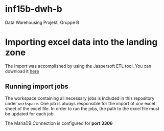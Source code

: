 # inf15b-dwh-b
Data Warehousing Projekt, Gruppe B

# Importing excel data into the landing zone
The Import was accomplished by using the Jaspersoft ETL tool.
You can download it [here](https://community.jaspersoft.com/community-download)

## Running import jobs
The workspace containing all necessary jobs is included in this repository under `workspace`.
One job is always responsible for the import of *one* excel sheet of the excel file.
In order to run the jobs, the path to the excel file must be updated for each job.

The MariaDB Connection is configured for **port 3306**
